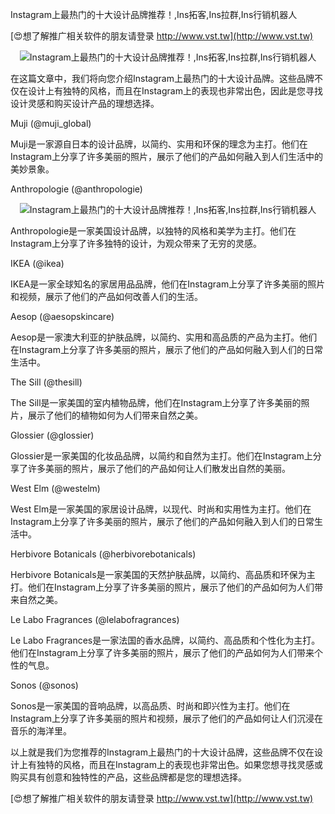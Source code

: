 Instagram上最热门的十大设计品牌推荐！,Ins拓客,Ins拉群,Ins行销机器人

[😍想了解推广相关软件的朋友请登录 http://www.vst.tw](http://www.vst.tw)

 <center><img src="https://vst.tw/MP4/tuiguang/png/7.png" alt="Instagram上最热门的十大设计品牌推荐！,Ins拓客,Ins拉群,Ins行销机器人"></center>

在这篇文章中，我们将向您介绍Instagram上最热门的十大设计品牌。这些品牌不仅在设计上有独特的风格，而且在Instagram上的表现也非常出色，因此是您寻找设计灵感和购买设计产品的理想选择。

Muji (@muji_global)

Muji是一家源自日本的设计品牌，以简约、实用和环保的理念为主打。他们在Instagram上分享了许多美丽的照片，展示了他们的产品如何融入到人们生活中的美妙景象。

Anthropologie (@anthropologie)

 <center><img src="https://vst.tw/MP4/tuiguang/png/5.png" alt="Instagram上最热门的十大设计品牌推荐！,Ins拓客,Ins拉群,Ins行销机器人"></center>

Anthropologie是一家美国设计品牌，以独特的风格和美学为主打。他们在Instagram上分享了许多独特的设计，为观众带来了无穷的灵感。

IKEA (@ikea)

IKEA是一家全球知名的家居用品品牌，他们在Instagram上分享了许多美丽的照片和视频，展示了他们的产品如何改善人们的生活。

Aesop (@aesopskincare)

Aesop是一家澳大利亚的护肤品牌，以简约、实用和高品质的产品为主打。他们在Instagram上分享了许多美丽的照片，展示了他们的产品如何融入到人们的日常生活中。

The Sill (@thesill)

The Sill是一家美国的室内植物品牌，他们在Instagram上分享了许多美丽的照片，展示了他们的植物如何为人们带来自然之美。

Glossier (@glossier)

Glossier是一家美国的化妆品品牌，以简约和自然为主打。他们在Instagram上分享了许多美丽的照片，展示了他们的产品如何让人们散发出自然的美丽。

West Elm (@westelm)

West Elm是一家美国的家居设计品牌，以现代、时尚和实用性为主打。他们在Instagram上分享了许多美丽的照片，展示了他们的产品如何融入到人们的日常生活中。

Herbivore Botanicals (@herbivorebotanicals)

Herbivore Botanicals是一家美国的天然护肤品牌，以简约、高品质和环保为主打。他们在Instagram上分享了许多美丽的照片，展示了他们的产品如何为人们带来自然之美。

Le Labo Fragrances (@lelabofragrances)

Le Labo Fragrances是一家法国的香水品牌，以简约、高品质和个性化为主打。他们在Instagram上分享了许多美丽的照片，展示了他们的产品如何为人们带来个性的气息。

Sonos (@sonos)

Sonos是一家美国的音响品牌，以高品质、时尚和即兴性为主打。他们在Instagram上分享了许多美丽的照片和视频，展示了他们的产品如何让人们沉浸在音乐的海洋里。

以上就是我们为您推荐的Instagram上最热门的十大设计品牌，这些品牌不仅在设计上有独特的风格，而且在Instagram上的表现也非常出色。如果您想寻找灵感或购买具有创意和独特性的产品，这些品牌都是您的理想选择。

[😍想了解推广相关软件的朋友请登录 http://www.vst.tw](http://www.vst.tw)




